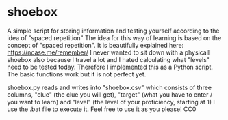 # shoebox
A simple script for storing information and testing yourself according to the idea of "spaced repetition"
The idea for this way of learning is based on the concept of "spaced repetition".
It is beautifully explained here: https://ncase.me/remember/
I never wanted to sit down with a physicall shoebox also because I travel a lot and I hated calculating what "levels"
need to be tested today. Therefore I implemented this as a Python script. The basic functions work but it is not perfect yet.

shoebox.py reads and writes into "shoebox.csv" which consists of three columns, "clue" (the clue you will get),
"target" (what you have to enter / you want to learn) and "level" (the level of your proficiency, starting at 1)
I use the .bat file to execute it.
Feel free to use it as you please! CC0
